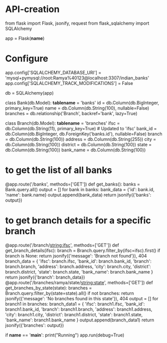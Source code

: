 # API-creation
from flask import Flask, jsonify, request
from flask_sqlalchemy import SQLAlchemy

app = Flask(__name__)

# Configure 
app.config['SQLALCHEMY_DATABASE_URI'] = 'mysql+pymysql://root:Ramya%40123@localhost:3307/indian_banks'
app.config['SQLALCHEMY_TRACK_MODIFICATIONS'] = False

db = SQLAlchemy(app)

class Bank(db.Model):
    __tablename__ = 'banks'
    id = db.Column(db.BigInteger, primary_key=True)
    name = db.Column(db.String(100), nullable=False)
    branches = db.relationship('Branch', backref='bank', lazy=True)

class Branch(db.Model):
    __tablename__ = 'branches'
    ifsc = db.Column(db.String(11), primary_key=True)  # Updated to 'ifsc'
    bank_id = db.Column(db.BigInteger, db.ForeignKey('banks.id'), nullable=False)
    branch = db.Column(db.String(100))
    address = db.Column(db.String(255))
    city = db.Column(db.String(100))
    district = db.Column(db.String(100))
    state = db.Column(db.String(100))
    bank_name = db.Column(db.String(100))

#  to get the list of all banks
@app.route('/banks', methods=['GET'])
def get_banks():
    banks = Bank.query.all()
    output = []
    for bank in banks:
        bank_data = {'id': bank.id, 'name': bank.name}
        output.append(bank_data)
    return jsonify({'banks': output})

 # to get branch details for a specific branch
@app.route('/branch/<string:ifsc>', methods=['GET'])
def get_branch_details(ifsc):
    branch = Branch.query.filter_by(ifsc=ifsc).first()
    if branch is None:
        return jsonify({'message': 'Branch not found'}), 404
    branch_data = {
        'ifsc': branch.ifsc,
        'bank_id': branch.bank_id,
        'branch': branch.branch,
        'address': branch.address,
        'city': branch.city,
        'district': branch.district,
        'state': branch.state,
        'bank_name': branch.bank_name
    }
    return jsonify({'branch': branch_data})
@app.route('/branches/ramya/state/<string:state>', methods=['GET'])
def get_branches_by_state(state):
    branches = Branch.query.filter_by(state=state).all()
    if not branches:
        return jsonify({'message': 'No branches found in this state'}), 404
    output = []
    for branch1 in branches:
        branch_data1 = {
            'ifsc': branch1.ifsc,
            'bank_id': branch1.bank_id,
            'branch': branch1.branch,
            'address': branch1.address,
            'city': branch1.city,
            'district': branch1.district,
            'state': branch1.state,
            'bank_name': branch1.bank_name
        }
        output.append(branch_data1)
    return jsonify({'branches': output})
   
if __name__ == '__main__':
    print("Running")
    app.run(debug=True)
